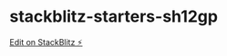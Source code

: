 # stackblitz-starters-sh12gp

[Edit on StackBlitz ⚡️](https://stackblitz.com/edit/stackblitz-starters-sh12gp)